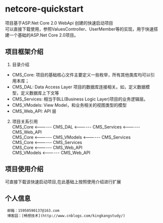 # netcore-quickstart  
项目基于ASP.Net Core 2.0 WebApi 创建的快速启动项目   
可以直接下载使用，参照ValuesController、UserMember等的实现，用于快速搭建一个基础的ASP.Net Core 2.0项目。
## 项目框架介绍
1.  目录介绍
  * CMS_Core: 项目的基础核心文件主要定义一些枚举，所有其他类库均可以引用本库；
  * CMS_DAL: Data Access Layer 项目的数据库连接相关。如，定义数据模型，定义数据库上下文等
  * CMS_Services: 相当于BLL(Business Logic Layer)项目的业务逻辑层。
  * CMS_VModels: View Model，和业务相关的视图类型的模型
  * CMS_Web_API: API 层
2.  项目关系引用  
	CMS_Core  <------  CMS_DAL  <------  CMS_Services  <------  CMS_Web_API  
	CMS_Core  <------  CMS_VModels  <------  CMS_Services  
	CMS_Core  <------  CMS_Services  
	CMS_Core  <------  CMS_Web_API  
	CMS_VModels  <------  CMS_Web_API  
  
## 项目使用介绍
  可直接下载该快速启动项目,在此基础上按照使用介绍进行扩展
## 个人信息
     邮箱：15950590137@163.com  
     博客园：[畅想技术](http://www.cnblogs.com/kingkangstudy/)

